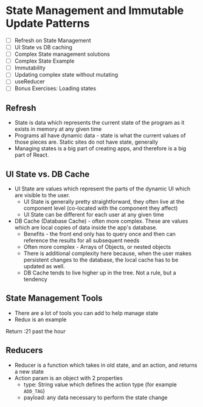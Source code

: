 # State Management and Immutable Update Patterns

- [ ] Refresh on State Management
- [ ] UI State vs DB caching
- [ ] Complex State management solutions
- [ ] Complex State Example
- [ ] Immutability
- [ ] Updating complex state without mutating
- [ ] useReducer
- [ ] Bonus Exercises: Loading states

## Refresh

- State is data which represents the current state of the program as it exists in memory at any given time
- Programs all have dynamic data - state is what the current values of those pieces are. Static sites do not have state, generally
- Managing states is a big part of creating apps, and therefore is a big part of React.

## UI State vs. DB Cache

- UI State are values which represent the parts of the dynamic UI which are visible to the user.
  - UI State is generally pretty straightforward, they often live at the component level (co-located with the component they affect)
  - UI State can be different for each user at any given time
- DB Cache (Database Cache) - often more complex. These are values which are local copies of data inside the app's database.
  - Benefits - the front end only has to query once and then can reference the results for all subsequent needs
  - Often more complex - Arrays of Objects, or nested objects
  - There is additional complexity here because, when the user makes persistent changes to the database, the local cache has to be updated as well.
  - DB Cache tends to live higher up in the tree. Not a rule, but a tendency

## State Management Tools

- There are a lot of tools you can add to help manage state
- Redux is an example

Return :21 past the hour

## Reducers

- Reducer is a function which takes in old state, and an action, and returns a new state
- Action param is an object with 2 properties
  - type: String value which defines the action type (for example `ADD_TAG`)
  - payload: any data necessary to perform the state change

